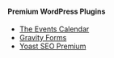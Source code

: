 #### Premium WordPress Plugins
* [The Events Calendar](https://theeventscalendar.com/)
* [Gravity Forms](http://www.gravityforms.com/)
* [Yoast SEO Premium](https://yoast.com/)
